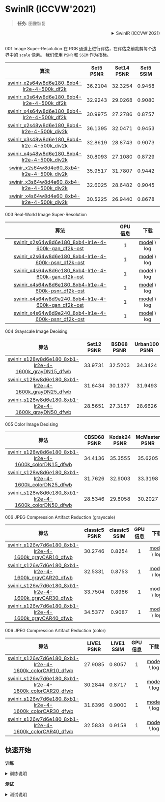 # SwinIR (ICCVW'2021)

> **任务**: 图像恢复

<!-- [ALGORITHM] -->

<details>
<summary align="right">SwinIR (ICCVW'2021)</summary>

```bibtex
@inproceedings{liang2021swinir,
  title={Swinir: Image restoration using swin transformer},
  author={Liang, Jingyun and Cao, Jiezhang and Sun, Guolei and Zhang, Kai and Van Gool, Luc and Timofte, Radu},
  booktitle={Proceedings of the IEEE/CVF International Conference on Computer Vision},
  pages={1833--1844},
  year={2021}
}
```

</details>

<br/>

001 Image Super-Resolution
在 RGB 通道上进行评估，在评估之前裁剪每个边界中的 `scale` 像素。
我们使用 `PSNR` 和 `SSIM` 作为指标。

|                                     算法                                      | Set5 PSNR | Set14 PSNR | Set5 SSIM | Set14 SSIM | GPU 信息 |                                     下载                                      |
| :---------------------------------------------------------------------------: | :-------: | :--------: | :-------: | :--------: | :------: | :---------------------------------------------------------------------------: |
| [swinir_x2s64w8d6e180_8xb4-lr2e-4-500k_df2k](/configs/swinir/swinir_x2s64w8d6e180_8xb4-lr2e-4-500k_df2k.py) |  36.2104  |  32.3254   |  0.9458   |   0.8997   |    1     | [model](https://drive.google.com/file/d/1Uw1QtPKnBvFalgx8sC-moFmTLCBtfbqM/view?usp=share_link) \\ log |
| [swinir_x3s64w8d6e180_8xb4-lr2e-4-500k_df2k](/configs/swinir/swinir_x3s64w8d6e180_8xb4-lr2e-4-500k_df2k.py) |  32.9243  |  29.0268   |  0.9080   |   0.8212   |    1     | [model](https://drive.google.com/file/d/13VOC_15bH4OcfqLX3TYa3NwoTSADKH9b/view?usp=share_link) \\ log |
| [swinir_x4s64w8d6e180_8xb4-lr2e-4-500k_df2k](/configs/swinir/swinir_x4s64w8d6e180_8xb4-lr2e-4-500k_df2k.py) |  30.9975  |  27.2786   |  0.8757   |   0.8973   |    1     | [model](https://drive.google.com/file/d/12IXYTR_3UebYbTqR9wumBEv5AlL6Qyr9/view?usp=share_link) \\ log |
| [swinir_x2s48w8d6e180_8xb4-lr2e-4-500k_div2k](/configs/swinir/swinir_x2s48w8d6e180_8xb4-lr2e-4-500k_div2k.py) |  36.1395  |  32.0471   |  0.9453   |   0.9398   |    1     | [model](https://drive.google.com/file/d/1NwpDavsYKNcVptQyUrCzFp2ArAtBV6a2/view?usp=share_link) \\ log |
| [swinir_x3s48w8d6e180_8xb4-lr2e-4-500k_div2k](/configs/swinir/swinir_x3s48w8d6e180_8xb4-lr2e-4-500k_div2k.py) |  32.8619  |  28.8743   |  0.9073   |   0.8178   |    1     | [model](https://drive.google.com/file/d/11fn_CkgaYl-flzaeJeapKa0d17RwPNQ9/view?usp=share_link) \\ log |
| [swinir_x4s48w8d6e180_8xb4-lr2e-4-500k_div2k](/configs/swinir/swinir_x4s48w8d6e180_8xb4-lr2e-4-500k_div2k.py) |  30.8093  |  27.1080   |  0.8729   |   0.7540   |    1     | [model](https://drive.google.com/file/d/1KWaJ3X6ZrXJZ37jHczdjRTcElQ_sPTpP/view?usp=share_link) \\ log |
| [swinir_x2s64w8d4e60_8xb4-lr2e-4-500k_div2k](/configs/swinir/swinir_x2s64w8d4e60_8xb4-lr2e-4-500k_div2k.py) |  35.9517  |  31.7807   |  0.9442   |   0.8948   |    1     | [model](https://drive.google.com/file/d/13dDwSMxjBpZZiXlgKHH9onkxzLUKZ0LX/view?usp=share_link) \\ log |
| [swinir_x3s64w8d4e60_8xb4-lr2e-4-500k_div2k](/configs/swinir/swinir_x3s64w8d4e60_8xb4-lr2e-4-500k_div2k.py) |  32.6025  |  28.6482   |  0.9045   |   0.8136   |    1     | [model](https://drive.google.com/file/d/1Jj0Mdyd2sbaaredwNxVtp0zraHr_EgCN/view?usp=share_link) \\ log |
| [swinir_x4s64w8d4e60_8xb4-lr2e-4-500k_div2k](/configs/swinir/swinir_x4s64w8d4e60_8xb4-lr2e-4-500k_div2k.py) |  30.5225  |  26.9440   |  0.8678   |   0.7484   |    1     | [model](https://drive.google.com/file/d/1hf-Bod4nAo13dRgyHKYiAi260a1sYCT8/view?usp=share_link) \\ log |

003 Real-World Image Super-Resolution

|                                               算法                                               | GPU 信息 |                                               下载                                               |
| :----------------------------------------------------------------------------------------------: | :------: | :----------------------------------------------------------------------------------------------: |
| [swinir_x2s64w8d6e180_8xb4-lr1e-4-600k-gan_df2k-ost](/configs/swinir/swinir_x2s64w8d6e180_8xb4-lr1e-4-600k-gan_df2k-ost.py) |    1     | [model](https://drive.google.com/file/d/1efvIxFkevJpRsUd-Mvq7OIeeGbBhXtyJ/view?usp=share_link) \\ log |
| [swinir_x2s64w8d6e180_8xb4-lr1e-4-600k-psnr_df2k-ost](/configs/swinir/swinir_x2s64w8d6e180_8xb4-lr1e-4-600k-psnr_df2k-ost.py) |    1     | [model](https://drive.google.com/file/d/1RpeouyxHZbhS0z-uoX8r5Ys2jD8R59IL/view?usp=share_link) \\ log |
| [swinir_x4s64w8d6e180_8xb4-lr1e-4-600k-gan_df2k-ost](/configs/swinir/swinir_x4s64w8d6e180_8xb4-lr1e-4-600k-gan_df2k-ost.py) |    1     | [model](https://drive.google.com/file/d/1YryTalO1rqlqtVi7ZSnEGXXqg_Pg4_9w/view?usp=share_link) \\ log |
| [swinir_x4s64w8d6e180_8xb4-lr1e-4-600k-psnr_df2k-ost](/configs/swinir/swinir_x4s64w8d6e180_8xb4-lr1e-4-600k-psnr_df2k-ost.py) |    1     | [model](https://drive.google.com/file/d/1T0XYcNdAVM_UuQlgauHrUSLM_EPB_XCY/view?usp=share_link) \\ log |
| [swinir_x4s64w8d9e240_8xb4-lr1e-4-600k-gan_df2k-ost](/configs/swinir/swinir_x4s64w8d9e240_8xb4-lr1e-4-600k-gan_df2k-ost.py) |    1     | [model](https://drive.google.com/file/d/1RJOir_JbWcjZDKK1Rq6GqDtrE4DQhbKL/view?usp=share_link) \\ log |
| [swinir_x4s64w8d9e240_8xb4-lr1e-4-600k-psnr_df2k-ost](/configs/swinir/swinir_x4s64w8d9e240_8xb4-lr1e-4-600k-psnr_df2k-ost.py) |    1     | [model](https://drive.google.com/file/d/1YAeG9duFEt5yJtFS_iCFI685mgb7UUJi/view?usp=share_link) \\ log |

004 Grayscale Image Deoising

|                                      算法                                       | Set12 PSNR | BSD68 PSNR | Urban100 PSNR | GPU 信息 |                                       下载                                       |
| :-----------------------------------------------------------------------------: | :--------: | :--------: | :-----------: | :------: | :------------------------------------------------------------------------------: |
| [swinir_s128w8d6e180_8xb1-lr2e-4-1600k_grayDN15_dfwb](/configs/swinir/swinir_s128w8d6e180_8xb1-lr2e-4-1600k_grayDN15_dfwb.py) |  33.9731   |  32.5203   |    34.3424    |    1     | [model](https://drive.google.com/file/d/18PmDIFYZtlvyLQnGYvKShO-CdtlPwIwe/view?usp=share_link) \\ log |
| [swinir_s128w8d6e180_8xb1-lr2e-4-1600k_grayDN25_dfwb](/configs/swinir/swinir_s128w8d6e180_8xb1-lr2e-4-1600k_grayDN25_dfwb.py) |  31.6434   |  30.1377   |    31.9493    |    1     | [model](https://drive.google.com/file/d/1PqC9a-3wfyH6DeVpP2yi6r6stqEB1vfj/view?usp=share_link) \\ log |
| [swinir_s128w8d6e180_8xb1-lr2e-4-1600k_grayDN50_dfwb](/configs/swinir/swinir_s128w8d6e180_8xb1-lr2e-4-1600k_grayDN50_dfwb.py) |  28.5651   |  27.3157   |    28.6626    |    1     | [model](https://drive.google.com/file/d/1miDCBmxe73XoxkJDLAmqOBbuiY9U6JRz/view?usp=share_link) \\ log |

005 Color Image Deoising

|                                  算法                                   | CBSD68 PSNR | Kodak24 PSNR | McMaster PSNR | Urban100 PSNR | GPU 信息 |                                   下载                                   |
| :---------------------------------------------------------------------: | :---------: | :----------: | :-----------: | :-----------: | :------: | :----------------------------------------------------------------------: |
| [swinir_s128w8d6e180_8xb1-lr2e-4-1600k_colorDN15_dfwb](/configs/swinir/swinir_s128w8d6e180_8xb1-lr2e-4-1600k_colorDN15_dfwb.py) |   34.4136   |   35.3555    |    35.6205    |    35.1836    |    1     | [model](https://drive.google.com/file/d/16pfIBzAXTv6-3xTsKXEtLkY2pLM-tNFn/view?usp=share_link) \\ log |
| [swinir_s128w8d6e180_8xb1-lr2e-4-1600k_colorDN25_dfwb](/configs/swinir/swinir_s128w8d6e180_8xb1-lr2e-4-1600k_colorDN25_dfwb.py) |   31.7626   |   32.9003    |    33.3198    |    32.9458    |    1     | [model](https://drive.google.com/file/d/1pihZhiw1V5hWNoaWCuabN8KCj6_il6KG/view?usp=share_link) \\ log |
| [swinir_s128w8d6e180_8xb1-lr2e-4-1600k_colorDN50_dfwb](/configs/swinir/swinir_s128w8d6e180_8xb1-lr2e-4-1600k_colorDN50_dfwb.py) |   28.5346   |   29.8058    |    30.2027    |    29.8832    |    1     | [model](https://drive.google.com/file/d/1pihZhiw1V5hWNoaWCuabN8KCj6_il6KG/view?usp=share_link) \\ log |

006 JPEG Compression Artifact Reduction (grayscale)

|                                        算法                                         | classic5 PSNR | classic5 SSIM | GPU 信息 |                                        下载                                         |
| :---------------------------------------------------------------------------------: | :-----------: | :-----------: | :------: | :---------------------------------------------------------------------------------: |
| [swinir_s126w7d6e180_8xb1-lr2e-4-1600k_grayCAR10_dfwb](/configs/swinir/swinir_s126w7d6e180_8xb1-lr2e-4-1600k_grayCAR10_dfwb.py) |    30.2746    |    0.8254     |    1     | [model](https://drive.google.com/file/d/1LMEGlGtYcrJ9dhC8pmNsCAWyeZq1Dfc5/view?usp=share_link) \\ log |
| [swinir_s126w7d6e180_8xb1-lr2e-4-1600k_grayCAR20_dfwb](/configs/swinir/swinir_s126w7d6e180_8xb1-lr2e-4-1600k_grayCAR20_dfwb.py) |    32.5331    |    0.8753     |    1     | [model](https://drive.google.com/file/d/1624dceqoBD5CwqLuL_ozPaYuIQex2WmL/view?usp=share_link) \\ log |
| [swinir_s126w7d6e180_8xb1-lr2e-4-1600k_grayCAR30_dfwb](/configs/swinir/swinir_s126w7d6e180_8xb1-lr2e-4-1600k_grayCAR30_dfwb.py) |    33.7504    |    0.8966     |    1     | [model](https://drive.google.com/file/d/1X70GSCK8Wo9nYUmtN0MysCarIHliB3WM/view?usp=share_link) \\ log |
| [swinir_s126w7d6e180_8xb1-lr2e-4-1600k_grayCAR40_dfwb](/configs/swinir/swinir_s126w7d6e180_8xb1-lr2e-4-1600k_grayCAR40_dfwb.py) |    34.5377    |    0.9087     |    1     | [model](https://drive.google.com/file/d/1HQGYXthHnmVsng1313KZmGzewsWPzzDT/view?usp=share_link) \\ log |

006 JPEG Compression Artifact Reduction (color)

|                                          算法                                          | LIVE1 PSNR | LIVE1 SSIM | GPU 信息 |                                          下载                                          |
| :------------------------------------------------------------------------------------: | :--------: | :--------: | :------: | :------------------------------------------------------------------------------------: |
| [swinir_s126w7d6e180_8xb1-lr2e-4-1600k_colorCAR10_dfwb](/configs/swinir/swinir_s126w7d6e180_8xb1-lr2e-4-1600k_colorCAR10_dfwb.py) |  27.9085   |   0.8057   |    1     | [model](https://drive.google.com/file/d/1YXlmXo5SdQF7JwEvedUmNgxrPZVwxAgg/view?usp=share_link) \\ log |
| [swinir_s126w7d6e180_8xb1-lr2e-4-1600k_colorCAR20_dfwb](/configs/swinir/swinir_s126w7d6e180_8xb1-lr2e-4-1600k_colorCAR20_dfwb.py) |  30.2844   |   0.8717   |    1     | [model](https://drive.google.com/file/d/1pY6RXvp2y98Qx4VhaZOSVTpyOQzk8l9b/view?usp=share_link) \\ log |
| [swinir_s126w7d6e180_8xb1-lr2e-4-1600k_colorCAR30_dfwb](/configs/swinir/swinir_s126w7d6e180_8xb1-lr2e-4-1600k_colorCAR30_dfwb.py) |  31.6396   |   0.9000   |    1     | [model](https://drive.google.com/file/d/1LUiFJCdcGCRl4NDAtiyj2Ba87fKW3p5x/view?usp=share_link) \\ log |
| [swinir_s126w7d6e180_8xb1-lr2e-4-1600k_colorCAR40_dfwb](/configs/swinir/swinir_s126w7d6e180_8xb1-lr2e-4-1600k_colorCAR40_dfwb.py) |  32.5833   |   0.9158   |    1     | [model](https://drive.google.com/file/d/1N7veqPM2ypF1hOyq8UC7BHLb4K5391wZ/view?usp=share_link) \\ log |

## 快速开始

**训练**

<details>
<summary>训练说明</summary>

您可以使用以下命令来训练模型。

```shell
# CPU上训练
# 001 Classical Image Super-Resolution (middle size)
# (setting1: when model is trained on DIV2K and with training_patch_size=48)
CUDA_VISIBLE_DEVICES=-1 python tools/train.py configs/swinir/swinir_x2s48w8d6e180_8xb4-lr2e-4-500k_div2k.py
CUDA_VISIBLE_DEVICES=-1 python tools/train.py configs/swinir/swinir_x3s48w8d6e180_8xb4-lr2e-4-500k_div2k.py
CUDA_VISIBLE_DEVICES=-1 python tools/train.py configs/swinir/swinir_x4s48w8d6e180_8xb4-lr2e-4-500k_div2k.py

# (setting2: when model is trained on DIV2K+Flickr2K and with training_patch_size=64)
CUDA_VISIBLE_DEVICES=-1 python tools/train.py configs/swinir/swinir_x2s64w8d6e180_8xb4-lr2e-4-500k_df2k.py
CUDA_VISIBLE_DEVICES=-1 python tools/train.py configs/swinir/swinir_x3s64w8d6e180_8xb4-lr2e-4-500k_df2k.py
CUDA_VISIBLE_DEVICES=-1 python tools/train.py configs/swinir/swinir_x4s64w8d6e180_8xb4-lr2e-4-500k_df2k.py

# 002 Lightweight Image Super-Resolution (small size)
CUDA_VISIBLE_DEVICES=-1 python tools/train.py configs/swinir/swinir_x2s64w8d4e60_8xb4-lr2e-4-500k_div2k.py
CUDA_VISIBLE_DEVICES=-1 python tools/train.py configs/swinir/swinir_x3s64w8d4e60_8xb4-lr2e-4-500k_div2k.py
CUDA_VISIBLE_DEVICES=-1 python tools/train.py configs/swinir/swinir_x4s64w8d4e60_8xb4-lr2e-4-500k_div2k.py

# 003 Real-World Image Super-Resolution
CUDA_VISIBLE_DEVICES=-1 python tools/train.py configs/swinir/swinir_x2s64w8d6e180_8xb4-lr1e-4-600k-gan_df2k-ost.py
CUDA_VISIBLE_DEVICES=-1 python tools/train.py configs/swinir/swinir_x2s64w8d6e180_8xb4-lr1e-4-600k-psnr_df2k-ost.py
CUDA_VISIBLE_DEVICES=-1 python tools/train.py configs/swinir/swinir_x4s64w8d6e180_8xb4-lr1e-4-600k-gan_df2k-ost.py
CUDA_VISIBLE_DEVICES=-1 python tools/train.py configs/swinir/swinir_x4s64w8d6e180_8xb4-lr1e-4-600k-psnr_df2k-ost.py
CUDA_VISIBLE_DEVICES=-1 python tools/train.py configs/swinir/swinir_x4s64w8d9e240_8xb4-lr1e-4-600k-gan_df2k-ost.py
CUDA_VISIBLE_DEVICES=-1 python tools/train.py configs/swinir/swinir_x4s64w8d9e240_8xb4-lr1e-4-600k-psnr_df2k-ost.py

# 004 Grayscale Image Deoising (middle size)
CUDA_VISIBLE_DEVICES=-1 python tools/train.py configs/swinir/swinir_s128w8d6e180_8xb1-lr2e-4-1600k_grayDN15_dfwb.py
CUDA_VISIBLE_DEVICES=-1 python tools/train.py configs/swinir/swinir_s128w8d6e180_8xb1-lr2e-4-1600k_grayDN25_dfwb.py
CUDA_VISIBLE_DEVICES=-1 python tools/train.py configs/swinir/swinir_s128w8d6e180_8xb1-lr2e-4-1600k_grayDN50_dfwb.py

# 005 Color Image Deoising (middle size)
CUDA_VISIBLE_DEVICES=-1 python tools/train.py configs/swinir/swinir_s128w8d6e180_8xb1-lr2e-4-1600k_colorDN15_dfwb.py
CUDA_VISIBLE_DEVICES=-1 python tools/train.py configs/swinir/swinir_s128w8d6e180_8xb1-lr2e-4-1600k_colorDN25_dfwb.py
CUDA_VISIBLE_DEVICES=-1 python tools/train.py configs/swinir/swinir_s128w8d6e180_8xb1-lr2e-4-1600k_colorDN50_dfwb.py

# 006 JPEG Compression Artifact Reduction (middle size, using window_size=7 because JPEG encoding uses 8x8 blocks)
# grayscale
CUDA_VISIBLE_DEVICES=-1 python tools/train.py configs/swinir/swinir_s126w7d6e180_8xb1-lr2e-4-1600k_grayCAR10_dfwb.py
CUDA_VISIBLE_DEVICES=-1 python tools/train.py configs/swinir/swinir_s126w7d6e180_8xb1-lr2e-4-1600k_grayCAR20_dfwb.py
CUDA_VISIBLE_DEVICES=-1 python tools/train.py configs/swinir/swinir_s126w7d6e180_8xb1-lr2e-4-1600k_grayCAR30_dfwb.py
CUDA_VISIBLE_DEVICES=-1 python tools/train.py configs/swinir/swinir_s126w7d6e180_8xb1-lr2e-4-1600k_grayCAR40_dfwb.py

# color
CUDA_VISIBLE_DEVICES=-1 python tools/train.py configs/swinir/swinir_s126w7d6e180_8xb1-lr2e-4-1600k_colorCAR10_dfwb.py
CUDA_VISIBLE_DEVICES=-1 python tools/train.py configs/swinir/swinir_s126w7d6e180_8xb1-lr2e-4-1600k_colorCAR20_dfwb.py
CUDA_VISIBLE_DEVICES=-1 python tools/train.py configs/swinir/swinir_s126w7d6e180_8xb1-lr2e-4-1600k_colorCAR30_dfwb.py
CUDA_VISIBLE_DEVICES=-1 python tools/train.py configs/swinir/swinir_s126w7d6e180_8xb1-lr2e-4-1600k_colorCAR40_dfwb.py



# 单个GPU上训练
# 001 Classical Image Super-Resolution (middle size)
# (setting1: when model is trained on DIV2K and with training_patch_size=48)
python tools/train.py configs/swinir/swinir_x2s48w8d6e180_8xb4-lr2e-4-500k_div2k.py
python tools/train.py configs/swinir/swinir_x3s48w8d6e180_8xb4-lr2e-4-500k_div2k.py
python tools/train.py configs/swinir/swinir_x4s48w8d6e180_8xb4-lr2e-4-500k_div2k.py

# (setting2: when model is trained on DIV2K+Flickr2K and with training_patch_size=64)
python tools/train.py configs/swinir/swinir_x2s64w8d6e180_8xb4-lr2e-4-500k_df2k.py
python tools/train.py configs/swinir/swinir_x3s64w8d6e180_8xb4-lr2e-4-500k_df2k.py
python tools/train.py configs/swinir/swinir_x4s64w8d6e180_8xb4-lr2e-4-500k_df2k.py

# 002 Lightweight Image Super-Resolution (small size)
python tools/train.py configs/swinir/swinir_x2s64w8d4e60_8xb4-lr2e-4-500k_div2k.py
python tools/train.py configs/swinir/swinir_x3s64w8d4e60_8xb4-lr2e-4-500k_div2k.py
python tools/train.py configs/swinir/swinir_x4s64w8d4e60_8xb4-lr2e-4-500k_div2k.py

# 003 Real-World Image Super-Resolution
python tools/train.py configs/swinir/swinir_x2s64w8d6e180_8xb4-lr1e-4-600k-gan_df2k-ost.py
python tools/train.py configs/swinir/swinir_x2s64w8d6e180_8xb4-lr1e-4-600k-psnr_df2k-ost.py
python tools/train.py configs/swinir/swinir_x4s64w8d6e180_8xb4-lr1e-4-600k-gan_df2k-ost.py
python tools/train.py configs/swinir/swinir_x4s64w8d6e180_8xb4-lr1e-4-600k-psnr_df2k-ost.py
python tools/train.py configs/swinir/swinir_x4s64w8d9e240_8xb4-lr1e-4-600k-gan_df2k-ost.py
python tools/train.py configs/swinir/swinir_x4s64w8d9e240_8xb4-lr1e-4-600k-psnr_df2k-ost.py

# 004 Grayscale Image Deoising (middle size)
python tools/train.py configs/swinir/swinir_s128w8d6e180_8xb1-lr2e-4-1600k_grayDN15_dfwb.py
python tools/train.py configs/swinir/swinir_s128w8d6e180_8xb1-lr2e-4-1600k_grayDN25_dfwb.py
python tools/train.py configs/swinir/swinir_s128w8d6e180_8xb1-lr2e-4-1600k_grayDN50_dfwb.py

# 005 Color Image Deoising (middle size)
python tools/train.py configs/swinir/swinir_s128w8d6e180_8xb1-lr2e-4-1600k_colorDN15_dfwb.py
python tools/train.py configs/swinir/swinir_s128w8d6e180_8xb1-lr2e-4-1600k_colorDN25_dfwb.py
python tools/train.py configs/swinir/swinir_s128w8d6e180_8xb1-lr2e-4-1600k_colorDN50_dfwb.py

# 006 JPEG Compression Artifact Reduction (middle size, using window_size=7 because JPEG encoding uses 8x8 blocks)
# grayscale
python tools/train.py configs/swinir/swinir_s126w7d6e180_8xb1-lr2e-4-1600k_grayCAR10_dfwb.py
python tools/train.py configs/swinir/swinir_s126w7d6e180_8xb1-lr2e-4-1600k_grayCAR20_dfwb.py
python tools/train.py configs/swinir/swinir_s126w7d6e180_8xb1-lr2e-4-1600k_grayCAR30_dfwb.py
python tools/train.py configs/swinir/swinir_s126w7d6e180_8xb1-lr2e-4-1600k_grayCAR40_dfwb.py

# color
python tools/train.py configs/swinir/swinir_s126w7d6e180_8xb1-lr2e-4-1600k_colorCAR10_dfwb.py
python tools/train.py configs/swinir/swinir_s126w7d6e180_8xb1-lr2e-4-1600k_colorCAR20_dfwb.py
python tools/train.py configs/swinir/swinir_s126w7d6e180_8xb1-lr2e-4-1600k_colorCAR30_dfwb.py
python tools/train.py configs/swinir/swinir_s126w7d6e180_8xb1-lr2e-4-1600k_colorCAR40_dfwb.py



# 多个GPU上训练
# 001 Classical Image Super-Resolution (middle size)
# (setting1: when model is trained on DIV2K and with training_patch_size=48)
./tools/dist_train.sh configs/swinir/swinir_x2s48w8d6e180_8xb4-lr2e-4-500k_div2k.py 8
./tools/dist_train.sh configs/swinir/swinir_x3s48w8d6e180_8xb4-lr2e-4-500k_div2k.py 8
./tools/dist_train.sh configs/swinir/swinir_x4s48w8d6e180_8xb4-lr2e-4-500k_div2k.py 8

# (setting2: when model is trained on DIV2K+Flickr2K and with training_patch_size=64)
./tools/dist_train.sh configs/swinir/swinir_x2s64w8d6e180_8xb4-lr2e-4-500k_df2k.py 8
./tools/dist_train.sh configs/swinir/swinir_x3s64w8d6e180_8xb4-lr2e-4-500k_df2k.py 8
./tools/dist_train.sh configs/swinir/swinir_x4s64w8d6e180_8xb4-lr2e-4-500k_df2k.py 8

# 002 Lightweight Image Super-Resolution (small size)
./tools/dist_train.sh configs/swinir/swinir_x2s64w8d4e60_8xb4-lr2e-4-500k_div2k.py 8
./tools/dist_train.sh configs/swinir/swinir_x3s64w8d4e60_8xb4-lr2e-4-500k_div2k.py 8
./tools/dist_train.sh configs/swinir/swinir_x4s64w8d4e60_8xb4-lr2e-4-500k_div2k.py 8

# 003 Real-World Image Super-Resolution
./tools/dist_train.sh configs/swinir/swinir_x2s64w8d6e180_8xb4-lr1e-4-600k-gan_df2k-ost.py 8
./tools/dist_train.sh configs/swinir/swinir_x2s64w8d6e180_8xb4-lr1e-4-600k-psnr_df2k-ost.py 8
./tools/dist_train.sh configs/swinir/swinir_x4s64w8d6e180_8xb4-lr1e-4-600k-gan_df2k-ost.py 8
./tools/dist_train.sh configs/swinir/swinir_x4s64w8d6e180_8xb4-lr1e-4-600k-psnr_df2k-ost.py 8
./tools/dist_train.sh configs/swinir/swinir_x4s64w8d9e240_8xb4-lr1e-4-600k-gan_df2k-ost.py 8
./tools/dist_train.sh configs/swinir/swinir_x4s64w8d9e240_8xb4-lr1e-4-600k-psnr_df2k-ost.py 8

# 004 Grayscale Image Deoising (middle size)
./tools/dist_train.sh configs/swinir/swinir_s128w8d6e180_8xb1-lr2e-4-1600k_grayDN15_dfwb.py 8
./tools/dist_train.sh configs/swinir/swinir_s128w8d6e180_8xb1-lr2e-4-1600k_grayDN25_dfwb.py 8
./tools/dist_train.sh configs/swinir/swinir_s128w8d6e180_8xb1-lr2e-4-1600k_grayDN50_dfwb.py 8

# 005 Color Image Deoising (middle size)
./tools/dist_train.sh configs/swinir/swinir_s128w8d6e180_8xb1-lr2e-4-1600k_colorDN15_dfwb.py 8
./tools/dist_train.sh configs/swinir/swinir_s128w8d6e180_8xb1-lr2e-4-1600k_colorDN25_dfwb.py 8
./tools/dist_train.sh configs/swinir/swinir_s128w8d6e180_8xb1-lr2e-4-1600k_colorDN50_dfwb.py 8

# 006 JPEG Compression Artifact Reduction (middle size, using window_size=7 because JPEG encoding uses 8x8 blocks)
# grayscale
./tools/dist_train.sh configs/swinir/swinir_s126w7d6e180_8xb1-lr2e-4-1600k_grayCAR10_dfwb.py 8
./tools/dist_train.sh configs/swinir/swinir_s126w7d6e180_8xb1-lr2e-4-1600k_grayCAR20_dfwb.py 8
./tools/dist_train.sh configs/swinir/swinir_s126w7d6e180_8xb1-lr2e-4-1600k_grayCAR30_dfwb.py 8
./tools/dist_train.sh configs/swinir/swinir_s126w7d6e180_8xb1-lr2e-4-1600k_grayCAR40_dfwb.py 8

# color
./tools/dist_train.sh configs/swinir/swinir_s126w7d6e180_8xb1-lr2e-4-1600k_colorCAR10_dfwb.py 8
./tools/dist_train.sh configs/swinir/swinir_s126w7d6e180_8xb1-lr2e-4-1600k_colorCAR20_dfwb.py 8
./tools/dist_train.sh configs/swinir/swinir_s126w7d6e180_8xb1-lr2e-4-1600k_colorCAR30_dfwb.py 8
./tools/dist_train.sh configs/swinir/swinir_s126w7d6e180_8xb1-lr2e-4-1600k_colorCAR40_dfwb.py 8
```

更多细节可以参考 [train_test.md](/docs/zh_cn/user_guides/train_test.md) 中的 **Train a model** 部分。

</details>

**测试**

<details>
<summary>测试说明</summary>

您可以使用以下命令来测试模型。

```shell
# CPU上测试
# 001 Classical Image Super-Resolution (middle size)
# (setting1: when model is trained on DIV2K and with training_patch_size=48)
CUDA_VISIBLE_DEVICES=-1 python tools/test.py configs/swinir/swinir_x2s48w8d6e180_8xb4-lr2e-4-500k_div2k.py /path/to/checkpoint/001_classicalSR_DIV2K_s48w8_SwinIR-M_x2.pth
CUDA_VISIBLE_DEVICES=-1 python tools/test.py configs/swinir/swinir_x3s48w8d6e180_8xb4-lr2e-4-500k_div2k.py /path/to/checkpoint/001_classicalSR_DIV2K_s48w8_SwinIR-M_x3.pth
CUDA_VISIBLE_DEVICES=-1 python tools/test.py configs/swinir/swinir_x4s48w8d6e180_8xb4-lr2e-4-500k_div2k.py /path/to/checkpoint/001_classicalSR_DIV2K_s48w8_SwinIR-M_x4.pth

# (setting2: when model is trained on DIV2K+Flickr2K and with training_patch_size=64)
CUDA_VISIBLE_DEVICES=-1 python tools/test.py configs/swinir/swinir_x2s64w8d6e180_8xb4-lr2e-4-500k_df2k.py /path/to/checkpoint/001_classicalSR_DF2K_s64w8_SwinIR-M_x2.pth
CUDA_VISIBLE_DEVICES=-1 python tools/test.py configs/swinir/swinir_x3s64w8d6e180_8xb4-lr2e-4-500k_df2k.py /path/to/checkpoint/001_classicalSR_DF2K_s64w8_SwinIR-M_x3.pth
CUDA_VISIBLE_DEVICES=-1 python tools/test.py configs/swinir/swinir_x4s64w8d6e180_8xb4-lr2e-4-500k_df2k.py /path/to/checkpoint/001_classicalSR_DF2K_s64w8_SwinIR-M_x4.pth

# 002 Lightweight Image Super-Resolution (small size)
CUDA_VISIBLE_DEVICES=-1 python tools/test.py configs/swinir/swinir_x2s64w8d4e60_8xb4-lr2e-4-500k_div2k.py /path/to/checkpoint/002_lightweightSR_DIV2K_s64w8_SwinIR-S_x2.pth
CUDA_VISIBLE_DEVICES=-1 python tools/test.py configs/swinir/swinir_x3s64w8d4e60_8xb4-lr2e-4-500k_div2k.py /path/to/checkpoint/002_lightweightSR_DIV2K_s64w8_SwinIR-S_x3.pth
CUDA_VISIBLE_DEVICES=-1 python tools/test.py configs/swinir/swinir_x4s64w8d4e60_8xb4-lr2e-4-500k_div2k.py /path/to/checkpoint/002_lightweightSR_DIV2K_s64w8_SwinIR-S_x4.pth

# 003 Real-World Image Super-Resolution
CUDA_VISIBLE_DEVICES=-1 python tools/test.py configs/swinir/swinir_x2s64w8d6e180_8xb4-lr1e-4-600k-gan_df2k-ost.py /path/to/checkpoint/003_realSR_BSRGAN_DFO_s64w8_SwinIR-M_x2_GAN.pth
CUDA_VISIBLE_DEVICES=-1 python tools/test.py configs/swinir/swinir_x2s64w8d6e180_8xb4-lr1e-4-600k-psnr_df2k-ost.py /path/to/checkpoint/003_realSR_BSRGAN_DFO_s64w8_SwinIR-M_x2_PSNR.pth
CUDA_VISIBLE_DEVICES=-1 python tools/test.py configs/swinir/swinir_x4s64w8d6e180_8xb4-lr1e-4-600k-gan_df2k-ost.py /path/to/checkpoint/003_realSR_BSRGAN_DFO_s64w8_SwinIR-M_x4_GAN.pth
CUDA_VISIBLE_DEVICES=-1 python tools/test.py configs/swinir/swinir_x4s64w8d6e180_8xb4-lr1e-4-600k-psnr_df2k-ost.py /path/to/checkpoint/003_realSR_BSRGAN_DFO_s64w8_SwinIR-M_x4_PSNR.pth
CUDA_VISIBLE_DEVICES=-1 python tools/test.py configs/swinir/swinir_x4s64w8d9e240_8xb4-lr1e-4-600k-gan_df2k-ost.py /path/to/checkpoint/003_realSR_BSRGAN_DFOWMFC_s64w8_SwinIR-L_x4_GAN.pth
CUDA_VISIBLE_DEVICES=-1 python tools/test.py configs/swinir/swinir_x4s64w8d9e240_8xb4-lr1e-4-600k-psnr_df2k-ost.py /path/to/checkpoint/003_realSR_BSRGAN_DFOWMFC_s64w8_SwinIR-L_x4_PSNR.pth

# 004 Grayscale Image Deoising (middle size)
CUDA_VISIBLE_DEVICES=-1 python tools/test.py configs/swinir/swinir_s128w8d6e180_8xb1-lr2e-4-1600k_grayDN15_dfwb.py /path/to/checkpoint/004_grayDN_DFWB_s128w8_SwinIR-M_noise15.pth
CUDA_VISIBLE_DEVICES=-1 python tools/test.py configs/swinir/swinir_s128w8d6e180_8xb1-lr2e-4-1600k_grayDN25_dfwb.py /path/to/checkpoint/004_grayDN_DFWB_s128w8_SwinIR-M_noise25.pth
CUDA_VISIBLE_DEVICES=-1 python tools/test.py configs/swinir/swinir_s128w8d6e180_8xb1-lr2e-4-1600k_grayDN50_dfwb.py /path/to/checkpoint/004_grayDN_DFWB_s128w8_SwinIR-M_noise50.pth

# 005 Color Image Deoising (middle size)
CUDA_VISIBLE_DEVICES=-1 python tools/test.py configs/swinir/swinir_s128w8d6e180_8xb1-lr2e-4-1600k_colorDN15_dfwb.py /path/to/checkpoint/005_colorDN_DFWB_s128w8_SwinIR-M_noise15.pth
CUDA_VISIBLE_DEVICES=-1 python tools/test.py configs/swinir/swinir_s128w8d6e180_8xb1-lr2e-4-1600k_colorDN25_dfwb.py /path/to/checkpoint/005_colorDN_DFWB_s128w8_SwinIR-M_noise25.pth
CUDA_VISIBLE_DEVICES=-1 python tools/test.py configs/swinir/swinir_s128w8d6e180_8xb1-lr2e-4-1600k_colorDN50_dfwb.py /path/to/checkpoint/005_colorDN_DFWB_s128w8_SwinIR-M_noise50.pth

# 006 JPEG Compression Artifact Reduction (middle size, using window_size=7 because JPEG encoding uses 8x8 blocks)
# grayscale
CUDA_VISIBLE_DEVICES=-1 python tools/test.py configs/swinir/swinir_s126w7d6e180_8xb1-lr2e-4-1600k_grayCAR10_dfwb.py /path/to/checkpoint/006_CAR_DFWB_s126w7_SwinIR-M_jpeg10.pth
CUDA_VISIBLE_DEVICES=-1 python tools/test.py configs/swinir/swinir_s126w7d6e180_8xb1-lr2e-4-1600k_grayCAR20_dfwb.py /path/to/checkpoint/006_CAR_DFWB_s126w7_SwinIR-M_jpeg20.pth
CUDA_VISIBLE_DEVICES=-1 python tools/test.py configs/swinir/swinir_s126w7d6e180_8xb1-lr2e-4-1600k_grayCAR30_dfwb.py /path/to/checkpoint/006_CAR_DFWB_s126w7_SwinIR-M_jpeg30.pth
CUDA_VISIBLE_DEVICES=-1 python tools/test.py configs/swinir/swinir_s126w7d6e180_8xb1-lr2e-4-1600k_grayCAR40_dfwb.py /path/to/checkpoint/006_CAR_DFWB_s126w7_SwinIR-M_jpeg40.pth

# color
CUDA_VISIBLE_DEVICES=-1 python tools/test.py configs/swinir/swinir_s126w7d6e180_8xb1-lr2e-4-1600k_colorCAR10_dfwb.py /path/to/checkpoint/006_colorCAR_DFWB_s126w7_SwinIR-M_jpeg10.pth
CUDA_VISIBLE_DEVICES=-1 python tools/test.py configs/swinir/swinir_s126w7d6e180_8xb1-lr2e-4-1600k_colorCAR20_dfwb.py /path/to/checkpoint/006_colorCAR_DFWB_s126w7_SwinIR-M_jpeg20.pth
CUDA_VISIBLE_DEVICES=-1 python tools/test.py configs/swinir/swinir_s126w7d6e180_8xb1-lr2e-4-1600k_colorCAR30_dfwb.py /path/to/checkpoint/006_colorCAR_DFWB_s126w7_SwinIR-M_jpeg30.pth
CUDA_VISIBLE_DEVICES=-1 python tools/test.py configs/swinir/swinir_s126w7d6e180_8xb1-lr2e-4-1600k_colorCAR40_dfwb.py /path/to/checkpoint/006_colorCAR_DFWB_s126w7_SwinIR-M_jpeg40.pth



# 单个GPU上测试
# 001 Classical Image Super-Resolution (middle size)
# (setting1: when model is trained on DIV2K and with training_patch_size=48)
python tools/test.py configs/swinir/swinir_x2s48w8d6e180_8xb4-lr2e-4-500k_div2k.py /path/to/checkpoint/001_classicalSR_DIV2K_s48w8_SwinIR-M_x2.pth
python tools/test.py configs/swinir/swinir_x3s48w8d6e180_8xb4-lr2e-4-500k_div2k.py /path/to/checkpoint/001_classicalSR_DIV2K_s48w8_SwinIR-M_x3.pth
python tools/test.py configs/swinir/swinir_x4s48w8d6e180_8xb4-lr2e-4-500k_div2k.py /path/to/checkpoint/001_classicalSR_DIV2K_s48w8_SwinIR-M_x4.pth

# (setting2: when model is trained on DIV2K+Flickr2K and with training_patch_size=64)
python tools/test.py configs/swinir/swinir_x2s64w8d6e180_8xb4-lr2e-4-500k_df2k.py /path/to/checkpoint/001_classicalSR_DF2K_s64w8_SwinIR-M_x2.pth
python tools/test.py configs/swinir/swinir_x3s64w8d6e180_8xb4-lr2e-4-500k_df2k.py /path/to/checkpoint/001_classicalSR_DF2K_s64w8_SwinIR-M_x3.pth
python tools/test.py configs/swinir/swinir_x4s64w8d6e180_8xb4-lr2e-4-500k_df2k.py /path/to/checkpoint/001_classicalSR_DF2K_s64w8_SwinIR-M_x4.pth

# 002 Lightweight Image Super-Resolution (small size)
python tools/test.py configs/swinir/swinir_x2s64w8d4e60_8xb4-lr2e-4-500k_div2k.py /path/to/checkpoint/002_lightweightSR_DIV2K_s64w8_SwinIR-S_x2.pth
python tools/test.py configs/swinir/swinir_x3s64w8d4e60_8xb4-lr2e-4-500k_div2k.py /path/to/checkpoint/002_lightweightSR_DIV2K_s64w8_SwinIR-S_x3.pth
python tools/test.py configs/swinir/swinir_x4s64w8d4e60_8xb4-lr2e-4-500k_div2k.py /path/to/checkpoint/002_lightweightSR_DIV2K_s64w8_SwinIR-S_x4.pth

# 003 Real-World Image Super-Resolution
python tools/test.py configs/swinir/swinir_x2s64w8d6e180_8xb4-lr1e-4-600k-gan_df2k-ost.py /path/to/checkpoint/003_realSR_BSRGAN_DFO_s64w8_SwinIR-M_x2_GAN.pth
python tools/test.py configs/swinir/swinir_x2s64w8d6e180_8xb4-lr1e-4-600k-psnr_df2k-ost.py /path/to/checkpoint/003_realSR_BSRGAN_DFO_s64w8_SwinIR-M_x2_PSNR.pth
python tools/test.py configs/swinir/swinir_x4s64w8d6e180_8xb4-lr1e-4-600k-gan_df2k-ost.py /path/to/checkpoint/003_realSR_BSRGAN_DFO_s64w8_SwinIR-M_x4_GAN.pth
python tools/test.py configs/swinir/swinir_x4s64w8d6e180_8xb4-lr1e-4-600k-psnr_df2k-ost.py /path/to/checkpoint/003_realSR_BSRGAN_DFO_s64w8_SwinIR-M_x4_PSNR.pth
python tools/test.py configs/swinir/swinir_x4s64w8d9e240_8xb4-lr1e-4-600k-gan_df2k-ost.py /path/to/checkpoint/003_realSR_BSRGAN_DFOWMFC_s64w8_SwinIR-L_x4_GAN.pth
python tools/test.py configs/swinir/swinir_x4s64w8d9e240_8xb4-lr1e-4-600k-psnr_df2k-ost.py /path/to/checkpoint/003_realSR_BSRGAN_DFOWMFC_s64w8_SwinIR-L_x4_PSNR.pth

# 004 Grayscale Image Deoising (middle size)
python tools/test.py configs/swinir/swinir_s128w8d6e180_8xb1-lr2e-4-1600k_grayDN15_dfwb.py /path/to/checkpoint/004_grayDN_DFWB_s128w8_SwinIR-M_noise15.pth
python tools/test.py configs/swinir/swinir_s128w8d6e180_8xb1-lr2e-4-1600k_grayDN25_dfwb.py /path/to/checkpoint/004_grayDN_DFWB_s128w8_SwinIR-M_noise25.pth
python tools/test.py configs/swinir/swinir_s128w8d6e180_8xb1-lr2e-4-1600k_grayDN50_dfwb.py /path/to/checkpoint/004_grayDN_DFWB_s128w8_SwinIR-M_noise50.pth

# 005 Color Image Deoising (middle size)
python tools/test.py configs/swinir/swinir_s128w8d6e180_8xb1-lr2e-4-1600k_colorDN15_dfwb.py /path/to/checkpoint/005_colorDN_DFWB_s128w8_SwinIR-M_noise15.pth
python tools/test.py configs/swinir/swinir_s128w8d6e180_8xb1-lr2e-4-1600k_colorDN25_dfwb.py /path/to/checkpoint/005_colorDN_DFWB_s128w8_SwinIR-M_noise25.pth
python tools/test.py configs/swinir/swinir_s128w8d6e180_8xb1-lr2e-4-1600k_colorDN50_dfwb.py /path/to/checkpoint/005_colorDN_DFWB_s128w8_SwinIR-M_noise50.pth

# 006 JPEG Compression Artifact Reduction (middle size, using window_size=7 because JPEG encoding uses 8x8 blocks)
# grayscale
python tools/test.py configs/swinir/swinir_s126w7d6e180_8xb1-lr2e-4-1600k_grayCAR10_dfwb.py /path/to/checkpoint/006_CAR_DFWB_s126w7_SwinIR-M_jpeg10.pth
python tools/test.py configs/swinir/swinir_s126w7d6e180_8xb1-lr2e-4-1600k_grayCAR20_dfwb.py /path/to/checkpoint/006_CAR_DFWB_s126w7_SwinIR-M_jpeg20.pth
python tools/test.py configs/swinir/swinir_s126w7d6e180_8xb1-lr2e-4-1600k_grayCAR30_dfwb.py /path/to/checkpoint/006_CAR_DFWB_s126w7_SwinIR-M_jpeg30.pth
python tools/test.py configs/swinir/swinir_s126w7d6e180_8xb1-lr2e-4-1600k_grayCAR40_dfwb.py /path/to/checkpoint/006_CAR_DFWB_s126w7_SwinIR-M_jpeg40.pth

# color
python tools/test.py configs/swinir/swinir_s126w7d6e180_8xb1-lr2e-4-1600k_colorCAR10_dfwb.py /path/to/checkpoint/006_colorCAR_DFWB_s126w7_SwinIR-M_jpeg10.pth
python tools/test.py configs/swinir/swinir_s126w7d6e180_8xb1-lr2e-4-1600k_colorCAR20_dfwb.py /path/to/checkpoint/006_colorCAR_DFWB_s126w7_SwinIR-M_jpeg20.pth
python tools/test.py configs/swinir/swinir_s126w7d6e180_8xb1-lr2e-4-1600k_colorCAR30_dfwb.py /path/to/checkpoint/006_colorCAR_DFWB_s126w7_SwinIR-M_jpeg30.pth
python tools/test.py configs/swinir/swinir_s126w7d6e180_8xb1-lr2e-4-1600k_colorCAR40_dfwb.py /path/to/checkpoint/006_colorCAR_DFWB_s126w7_SwinIR-M_jpeg40.pth



# 多个GPU上测试
# 001 Classical Image Super-Resolution (middle size)
# (setting1: when model is trained on DIV2K and with training_patch_size=48)
./tools/dist_test.sh configs/swinir/swinir_x2s48w8d6e180_8xb4-lr2e-4-500k_div2k.py /path/to/checkpoint/001_classicalSR_DIV2K_s48w8_SwinIR-M_x2.pth 8
./tools/dist_test.sh configs/swinir/swinir_x3s48w8d6e180_8xb4-lr2e-4-500k_div2k.py /path/to/checkpoint/001_classicalSR_DIV2K_s48w8_SwinIR-M_x3.pth 8
./tools/dist_test.sh configs/swinir/swinir_x4s48w8d6e180_8xb4-lr2e-4-500k_div2k.py /path/to/checkpoint/001_classicalSR_DIV2K_s48w8_SwinIR-M_x4.pth 8

# (setting2: when model is trained on DIV2K+Flickr2K and with training_patch_size=64)
./tools/dist_test.sh configs/swinir/swinir_x2s64w8d6e180_8xb4-lr2e-4-500k_df2k.py /path/to/checkpoint/001_classicalSR_DF2K_s64w8_SwinIR-M_x2.pth 8
./tools/dist_test.sh configs/swinir/swinir_x3s64w8d6e180_8xb4-lr2e-4-500k_df2k.py /path/to/checkpoint/001_classicalSR_DF2K_s64w8_SwinIR-M_x3.pth 8
./tools/dist_test.sh configs/swinir/swinir_x4s64w8d6e180_8xb4-lr2e-4-500k_df2k.py /path/to/checkpoint/001_classicalSR_DF2K_s64w8_SwinIR-M_x4.pth 8

# 002 Lightweight Image Super-Resolution (small size)
./tools/dist_test.sh configs/swinir/swinir_x2s64w8d4e60_8xb4-lr2e-4-500k_div2k.py /path/to/checkpoint/002_lightweightSR_DIV2K_s64w8_SwinIR-S_x2.pth 8
./tools/dist_test.sh configs/swinir/swinir_x3s64w8d4e60_8xb4-lr2e-4-500k_div2k.py /path/to/checkpoint/002_lightweightSR_DIV2K_s64w8_SwinIR-S_x3.pth 8
./tools/dist_test.sh configs/swinir/swinir_x4s64w8d4e60_8xb4-lr2e-4-500k_div2k.py /path/to/checkpoint/002_lightweightSR_DIV2K_s64w8_SwinIR-S_x4.pth 8

# 003 Real-World Image Super-Resolution
./tools/dist_test.sh configs/swinir/swinir_x2s64w8d6e180_8xb4-lr1e-4-600k-gan_df2k-ost.py /path/to/checkpoint/003_realSR_BSRGAN_DFO_s64w8_SwinIR-M_x2_GAN.pth 8
./tools/dist_test.sh configs/swinir/swinir_x2s64w8d6e180_8xb4-lr1e-4-600k-psnr_df2k-ost.py /path/to/checkpoint/003_realSR_BSRGAN_DFO_s64w8_SwinIR-M_x2_PSNR.pth 8
./tools/dist_test.sh configs/swinir/swinir_x4s64w8d6e180_8xb4-lr1e-4-600k-gan_df2k-ost.py /path/to/checkpoint/003_realSR_BSRGAN_DFO_s64w8_SwinIR-M_x4_GAN.pth 8
./tools/dist_test.sh configs/swinir/swinir_x4s64w8d6e180_8xb4-lr1e-4-600k-psnr_df2k-ost.py /path/to/checkpoint/003_realSR_BSRGAN_DFO_s64w8_SwinIR-M_x4_PSNR.pth 8
./tools/dist_test.sh configs/swinir/swinir_x4s64w8d9e240_8xb4-lr1e-4-600k-gan_df2k-ost.py /path/to/checkpoint/003_realSR_BSRGAN_DFOWMFC_s64w8_SwinIR-L_x4_GAN.pth 8
./tools/dist_test.sh configs/swinir/swinir_x4s64w8d9e240_8xb4-lr1e-4-600k-psnr_df2k-ost.py /path/to/checkpoint/003_realSR_BSRGAN_DFOWMFC_s64w8_SwinIR-L_x4_PSNR.pth 8

# 004 Grayscale Image Deoising (middle size)
./tools/dist_test.sh configs/swinir/swinir_s128w8d6e180_8xb1-lr2e-4-1600k_grayDN15_dfwb.py /path/to/checkpoint/004_grayDN_DFWB_s128w8_SwinIR-M_noise15.pth 8
./tools/dist_test.sh configs/swinir/swinir_s128w8d6e180_8xb1-lr2e-4-1600k_grayDN25_dfwb.py /path/to/checkpoint/004_grayDN_DFWB_s128w8_SwinIR-M_noise25.pth 8
./tools/dist_test.sh configs/swinir/swinir_s128w8d6e180_8xb1-lr2e-4-1600k_grayDN50_dfwb.py /path/to/checkpoint/004_grayDN_DFWB_s128w8_SwinIR-M_noise50.pth 8

# 005 Color Image Deoising (middle size)
./tools/dist_test.sh configs/swinir/swinir_s128w8d6e180_8xb1-lr2e-4-1600k_colorDN15_dfwb.py /path/to/checkpoint/005_colorDN_DFWB_s128w8_SwinIR-M_noise15.pth 8
./tools/dist_test.sh configs/swinir/swinir_s128w8d6e180_8xb1-lr2e-4-1600k_colorDN25_dfwb.py /path/to/checkpoint/005_colorDN_DFWB_s128w8_SwinIR-M_noise25.pth 8
./tools/dist_test.sh configs/swinir/swinir_s128w8d6e180_8xb1-lr2e-4-1600k_colorDN50_dfwb.py /path/to/checkpoint/005_colorDN_DFWB_s128w8_SwinIR-M_noise50.pth 8

# 006 JPEG Compression Artifact Reduction (middle size, using window_size=7 because JPEG encoding uses 8x8 blocks)
# grayscale
./tools/dist_test.sh configs/swinir/swinir_s126w7d6e180_8xb1-lr2e-4-1600k_grayCAR10_dfwb.py /path/to/checkpoint/006_CAR_DFWB_s126w7_SwinIR-M_jpeg10.pth 8
./tools/dist_test.sh configs/swinir/swinir_s126w7d6e180_8xb1-lr2e-4-1600k_grayCAR20_dfwb.py /path/to/checkpoint/006_CAR_DFWB_s126w7_SwinIR-M_jpeg20.pth 8
./tools/dist_test.sh configs/swinir/swinir_s126w7d6e180_8xb1-lr2e-4-1600k_grayCAR30_dfwb.py /path/to/checkpoint/006_CAR_DFWB_s126w7_SwinIR-M_jpeg30.pth 8
./tools/dist_test.sh configs/swinir/swinir_s126w7d6e180_8xb1-lr2e-4-1600k_grayCAR40_dfwb.py /path/to/checkpoint/006_CAR_DFWB_s126w7_SwinIR-M_jpeg40.pth 8

# color
./tools/dist_test.sh configs/swinir/swinir_s126w7d6e180_8xb1-lr2e-4-1600k_colorCAR10_dfwb.py /path/to/checkpoint/006_colorCAR_DFWB_s126w7_SwinIR-M_jpeg10.pth 8
./tools/dist_test.sh configs/swinir/swinir_s126w7d6e180_8xb1-lr2e-4-1600k_colorCAR20_dfwb.py /path/to/checkpoint/006_colorCAR_DFWB_s126w7_SwinIR-M_jpeg20.pth 8
./tools/dist_test.sh configs/swinir/swinir_s126w7d6e180_8xb1-lr2e-4-1600k_colorCAR30_dfwb.py /path/to/checkpoint/006_colorCAR_DFWB_s126w7_SwinIR-M_jpeg30.pth 8
./tools/dist_test.sh configs/swinir/swinir_s126w7d6e180_8xb1-lr2e-4-1600k_colorCAR40_dfwb.py /path/to/checkpoint/006_colorCAR_DFWB_s126w7_SwinIR-M_jpeg40.pth 8
```

更多细节可以参考 [train_test.md](/docs/zh_cn/user_guides/train_test.md) 中的 **Test a pre-trained model** 部分。

</details>
